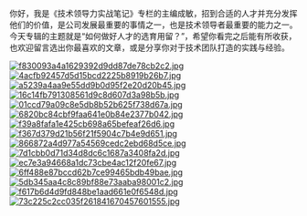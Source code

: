 你好，我是《技术领导力实战笔记》专栏的主编成敏，招到合适的人才并充分发挥他们的价值，是公司发展最重要的事情之一，也是技术领导者最重要的能力之一。今天专辑的主题就是“如何做好人才的选育用留？”，希望你看完之后能有所收获，也欢迎留言选出你最喜欢的文章，或是分享你对于技术团队打造的实践与经验。

[![f830093a4a1629392d9dd87de78cb2c2.jpg][]][f830093a4a1629392d9dd87de78cb2c2.jpg 1]
[![4acfb92457d5d15bcd2225b8919b26b7.jpg][]][4acfb92457d5d15bcd2225b8919b26b7.jpg 1]
[![a5239a4aa9e55dd9b0d95f2e20d20b45.jpg][]][a5239a4aa9e55dd9b0d95f2e20d20b45.jpg 1]
[![16c14fb791308561d9c8d607d3a98b5b.jpg][]][16c14fb791308561d9c8d607d3a98b5b.jpg 1]
[![01ccd79a09c8e5db8b52b625f738d67a.jpg][]][01ccd79a09c8e5db8b52b625f738d67a.jpg 1]
[![6820bc84cbf9faa641e0b84e2377b042.jpg][]][6820bc84cbf9faa641e0b84e2377b042.jpg 1]
[![f39a8fafa1e425cb698a65befeaf26d6.jpg][]][f39a8fafa1e425cb698a65befeaf26d6.jpg 1]
[![f367d379d21b56f21f5904c7b4e9d651.jpg][]][f367d379d21b56f21f5904c7b4e9d651.jpg 1]
[![866872a4d977a54569cedc2ebd68d5ce.jpg][]][866872a4d977a54569cedc2ebd68d5ce.jpg 1]
[![7d1cbb0d71d34d8dc6c1687a3408fa2d.jpg][]][7d1cbb0d71d34d8dc6c1687a3408fa2d.jpg 1]
[![ec7e3a94668a1dc73cbe4ac12f20fe67.jpg][]][ec7e3a94668a1dc73cbe4ac12f20fe67.jpg 1]
[![6ff488e87bccd62b7ce99465bdb49bae.jpg][]][6ff488e87bccd62b7ce99465bdb49bae.jpg 1]
[![5db345aa4c8c89bf88e73aaba98001c2.jpg][]][5db345aa4c8c89bf88e73aaba98001c2.jpg 1]
[![f617b6d4d9fd848be1aad661e0f6548d.jpg][]][f617b6d4d9fd848be1aad661e0f6548d.jpg 1]
[![73c225c2cc035f261841670457601555.jpg][]][73c225c2cc035f261841670457601555.jpg 1]


[f830093a4a1629392d9dd87de78cb2c2.jpg]: https://static001.geekbang.org/resource/image/f8/c2/f830093a4a1629392d9dd87de78cb2c2.jpg
[f830093a4a1629392d9dd87de78cb2c2.jpg 1]: http://time.geekbang.org/column/article/7778
[4acfb92457d5d15bcd2225b8919b26b7.jpg]: https://static001.geekbang.org/resource/image/4a/b7/4acfb92457d5d15bcd2225b8919b26b7.jpg
[4acfb92457d5d15bcd2225b8919b26b7.jpg 1]: http://time.geekbang.org/column/article/8240
[a5239a4aa9e55dd9b0d95f2e20d20b45.jpg]: https://static001.geekbang.org/resource/image/a5/45/a5239a4aa9e55dd9b0d95f2e20d20b45.jpg
[a5239a4aa9e55dd9b0d95f2e20d20b45.jpg 1]: http://time.geekbang.org/column/article/9052
[16c14fb791308561d9c8d607d3a98b5b.jpg]: https://static001.geekbang.org/resource/image/16/5b/16c14fb791308561d9c8d607d3a98b5b.jpg
[16c14fb791308561d9c8d607d3a98b5b.jpg 1]: http://time.geekbang.org/column/article/9089
[01ccd79a09c8e5db8b52b625f738d67a.jpg]: https://static001.geekbang.org/resource/image/01/7a/01ccd79a09c8e5db8b52b625f738d67a.jpg
[01ccd79a09c8e5db8b52b625f738d67a.jpg 1]: http://time.geekbang.org/column/article/9147
[6820bc84cbf9faa641e0b84e2377b042.jpg]: https://static001.geekbang.org/resource/image/68/42/6820bc84cbf9faa641e0b84e2377b042.jpg
[6820bc84cbf9faa641e0b84e2377b042.jpg 1]: http://time.geekbang.org/column/article/9241
[f39a8fafa1e425cb698a65befeaf26d6.jpg]: https://static001.geekbang.org/resource/image/f3/d6/f39a8fafa1e425cb698a65befeaf26d6.jpg
[f39a8fafa1e425cb698a65befeaf26d6.jpg 1]: http://time.geekbang.org/column/article/9854
[f367d379d21b56f21f5904c7b4e9d651.jpg]: https://static001.geekbang.org/resource/image/f3/51/f367d379d21b56f21f5904c7b4e9d651.jpg
[f367d379d21b56f21f5904c7b4e9d651.jpg 1]: http://time.geekbang.org/column/article/9916
[866872a4d977a54569cedc2ebd68d5ce.jpg]: https://static001.geekbang.org/resource/image/86/ce/866872a4d977a54569cedc2ebd68d5ce.jpg
[866872a4d977a54569cedc2ebd68d5ce.jpg 1]: http://time.geekbang.org/column/article/13719
[7d1cbb0d71d34d8dc6c1687a3408fa2d.jpg]: https://static001.geekbang.org/resource/image/7d/2d/7d1cbb0d71d34d8dc6c1687a3408fa2d.jpg
[7d1cbb0d71d34d8dc6c1687a3408fa2d.jpg 1]: http://time.geekbang.org/column/article/40072
[ec7e3a94668a1dc73cbe4ac12f20fe67.jpg]: https://static001.geekbang.org/resource/image/ec/67/ec7e3a94668a1dc73cbe4ac12f20fe67.jpg
[ec7e3a94668a1dc73cbe4ac12f20fe67.jpg 1]: http://time.geekbang.org/column/article/41439
[6ff488e87bccd62b7ce99465bdb49bae.jpg]: https://static001.geekbang.org/resource/image/6f/ae/6ff488e87bccd62b7ce99465bdb49bae.jpg
[6ff488e87bccd62b7ce99465bdb49bae.jpg 1]: http://time.geekbang.org/column/article/69563
[5db345aa4c8c89bf88e73aaba98001c2.jpg]: https://static001.geekbang.org/resource/image/5d/c2/5db345aa4c8c89bf88e73aaba98001c2.jpg
[5db345aa4c8c89bf88e73aaba98001c2.jpg 1]: http://time.geekbang.org/column/article/79196
[f617b6d4d9fd848be1aad661e0f6548d.jpg]: https://static001.geekbang.org/resource/image/f6/8d/f617b6d4d9fd848be1aad661e0f6548d.jpg
[f617b6d4d9fd848be1aad661e0f6548d.jpg 1]: http://time.geekbang.org/column/article/10967
[73c225c2cc035f261841670457601555.jpg]: https://static001.geekbang.org/resource/image/73/55/73c225c2cc035f261841670457601555.jpg
[73c225c2cc035f261841670457601555.jpg 1]: http://time.geekbang.org/column/article/40754

